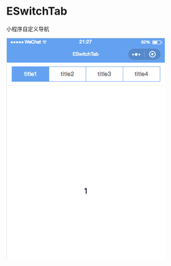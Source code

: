 # ESwitchTab
小程序自定义导航

![images](https://raw.githubusercontent.com/iM8/ESwitchTab/master/images/pic1.png)
